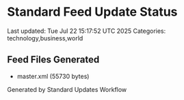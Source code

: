 # Standard Feed Update Status
Last updated: Tue Jul 22 15:17:52 UTC 2025
Categories: technology,business,world

## Feed Files Generated
- master.xml (55730 bytes)

Generated by Standard Updates Workflow
